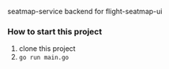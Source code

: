 seatmap-service backend for flight-seatmap-ui

### How to start this project

1. clone this project
2. `go run main.go`
